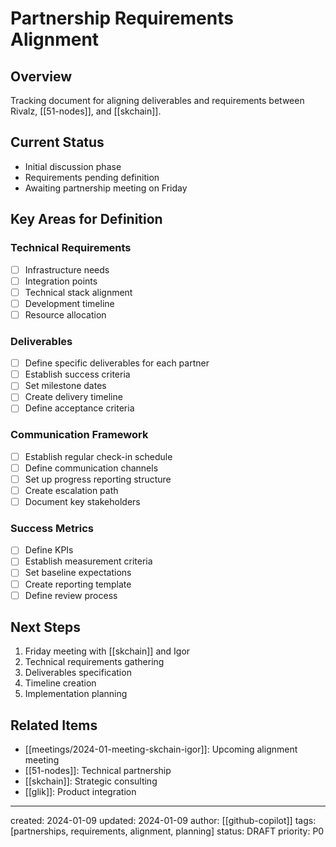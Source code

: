 # Partnership Requirements Alignment

## Overview
Tracking document for aligning deliverables and requirements between Rivalz, [[51-nodes]], and [[skchain]].

## Current Status
- Initial discussion phase
- Requirements pending definition
- Awaiting partnership meeting on Friday

## Key Areas for Definition

### Technical Requirements
- [ ] Infrastructure needs
- [ ] Integration points
- [ ] Technical stack alignment
- [ ] Development timeline
- [ ] Resource allocation

### Deliverables
- [ ] Define specific deliverables for each partner
- [ ] Establish success criteria
- [ ] Set milestone dates
- [ ] Create delivery timeline
- [ ] Define acceptance criteria

### Communication Framework
- [ ] Establish regular check-in schedule
- [ ] Define communication channels
- [ ] Set up progress reporting structure
- [ ] Create escalation path
- [ ] Document key stakeholders

### Success Metrics
- [ ] Define KPIs
- [ ] Establish measurement criteria
- [ ] Set baseline expectations
- [ ] Create reporting template
- [ ] Define review process

## Next Steps
1. Friday meeting with [[skchain]] and Igor
2. Technical requirements gathering
3. Deliverables specification
4. Timeline creation
5. Implementation planning

## Related Items
- [[meetings/2024-01-meeting-skchain-igor]]: Upcoming alignment meeting
- [[51-nodes]]: Technical partnership
- [[skchain]]: Strategic consulting
- [[glik]]: Product integration

---
created: 2024-01-09
updated: 2024-01-09
author: [[github-copilot]]
tags: [partnerships, requirements, alignment, planning]
status: DRAFT
priority: P0